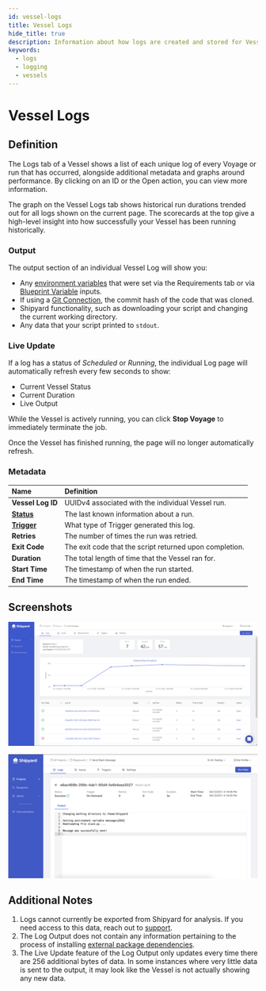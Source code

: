 ```yaml
---
id: vessel-logs
title: Vessel Logs
hide_title: true
description: Information about how logs are created and stored for Vessels.
keywords:
  - logs
  - logging
  - vessels
---
```


# Vessel Logs

## Definition

The Logs tab of a Vessel shows a list of each unique log of every Voyage or run that has occurred, alongside additional metadata and graphs around performance. By clicking on an ID or the Open action, you can view more information.

The graph on the Vessel Logs tab shows historical run durations trended out for all logs shown on the current page. The scorecards at the top give a high-level insight into how successfully your Vessel has been running historically.

### Output

The output section of an individual Vessel Log will show you:

- Any [environment variables](../requirements/environment-variables.md) that were set via the Requirements tab or via [Blueprint Variable](../inputs/blueprint-variables.md) inputs.
- If using a [Git Connection](../code/git-connection.md), the commit hash of the code that was cloned.
- Shipyard functionality, such as downloading your script and changing the current working directory.
- Any data that your script printed to `stdout`.

### Live Update

If a log has a status of *Scheduled* or *Running*, the individual Log page will automatically refresh every few seconds to show:

- Current Vessel Status
- Current Duration
- Live Output

While the Vessel is actively running, you can click **Stop Voyage** to immediately terminate the job.

Once the Vessel has finished running, the page will no longer automatically refresh.

### Metadata

| Name                                                       | Definition                                                              |
| :--------------------------------------------------------- | :---------------------------------------------------------------------- |
| **Vessel Log ID**                                                 | UUIDv4 associated with the individual Vessel run.                              |
| [**Status**](../other-functions/status.md) | The last known information about a run.                                 |
| [**Trigger**](../triggers/triggers-overview.md)                | What type of Trigger generated this log.                                |
| **Retries**                                                | The number of times the run was retried.                                |
| **Exit Code**                                              | The exit code that the script returned upon completion.                 |
| **Duration**                                               | The total length of time that the Vessel ran for.                       |
| **Start Time**                                             | The timestamp of when the run started.                         |
| **End Time**                                               | The timestamp of when the run ended.                                    |



## Screenshots

![Logs Tab for a Vessel](../../.gitbook/assets/image_23.png)

![Individual Log for a Vessel](../../.gitbook/assets/shipyard_2021_04_12_16_21_44.png)

## Additional Notes

1. Logs cannot currently be exported from Shipyard for analysis. If you need access to this data, reach out to [support](mailto:support@shipyardapp.com).
2. The Log Output does not contain any information pertaining to the process of installing [external package dependencies](../requirements/external-package-dependencies.md).
3. The Live Update feature of the Log Output only updates every time there are 256 additional bytes of data. In some instances where very little data is sent to the output, it may look like the Vessel is not actually showing any new data.
